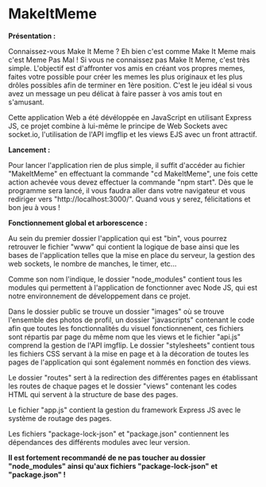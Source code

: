 # MakeItMeme
**__Présentation :__**

Connaissez-vous Make It Meme ? Eh bien c'est comme Make It Meme mais c'est Meme Pas Mal ! Si vous ne connaissez pas Make It Meme, c'est très simple. L'objectif est d'affronter vos amis en créant vos propres memes, faites votre possible pour créer les memes les plus originaux et les plus drôles possibles afin de terminer en 1ère position. C'est le jeu idéal si vous avez un message un peu délicat à faire passer à vos amis tout en s'amusant.

Cette application Web a été dévéloppée en JavaScript en utilisant Express JS, ce projet combine à lui-même le principe de Web Sockets avec socket.io, l'utilisation de l'API imgflip et les views EJS avec un front attractif.

**__Lancement :__**

Pour lancer l'application rien de plus simple, il suffit d'accéder au fichier "MakeItMeme" en effectuant la commande "cd MakeItMeme", une fois cette action achevée vous devez effectuer la commande "npm start". Dès que le programme sera lancé, il vous faudra aller dans votre navigateur et vous rediriger vers "http://localhost:3000/". Quand vous y serez, félicitations et bon jeu à vous ! 

**__Fonctionnement global et arborescence :__**

Au sein du premier dossier l'application qui est "bin", vous pourrez retrouver le fichier "www" qui contient la logique de base ainsi que les bases de l'application telles que la mise en place du serveur, la gestion des web sockets, le nombre de manches, le timer, etc...

Comme son nom l'indique, le dossier "node_modules" contient tous les modules qui permettent à l'application de fonctionner avec Node JS, qui est notre environnement de développement dans ce projet.

Dans le dossier public se trouve un dossier "images" où se trouve l'ensemble des photos de profil, un dossier "javascripts" contenant le code afin que toutes les fonctionnalités du visuel fonctionnenent, ces fichiers sont répartis par page du même nom que les views et le fichier "api.js" comprend la gestion de l'API imgflip. Le dossier "stylesheets" contient tous les fichiers CSS servant à la mise en page et à la décoration de toutes les pages de l'application qui sont également nommés en fonction des views.

Le dossier "routes" sert à la redirection des différentes pages en établissant les routes de chaque pages et le dossier "views" contenant les codes HTML qui servent à la structure de base des pages.

Le fichier "app.js" contient la gestion du framework Express JS avec le système de routage des pages.

Les fichiers "package-lock-json" et "package.json" contiennent les dépendances des différents modules avec leur version.

**Il est fortement recommandé de ne pas toucher au dossier "node_modules" ainsi qu'aux fichiers "package-lock-json" et "package.json" !**
